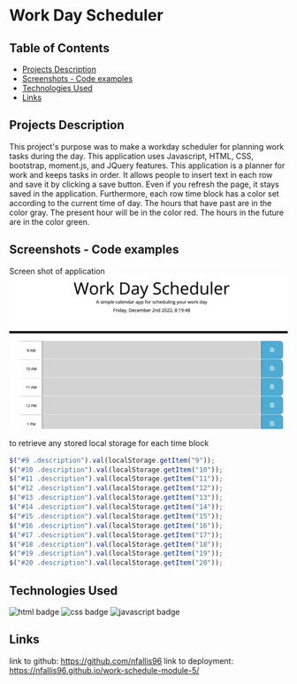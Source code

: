 # Work Day Scheduler

## Table of Contents
* [Projects Description](#projects-description)
* [Screenshots - Code examples](#screenshots---code-examples)
* [Technologies Used](#technologies-used)
* [Links](#links)

## Projects Description
This project's purpose was to make a workday scheduler for planning work tasks during the day. This application uses Javascript, HTML, CSS, bootstrap, moment.js, and JQuery features. This application is a planner for work and keeps tasks in order. It allows people to insert text in each row and save it by clicking a save button. Even if you refresh the page, it stays saved in the application.
Furthermore, each row time block has a color set according to the current time of day. The hours that have past are in the color gray. The present hour will be in the color red. The hours in the future are in the color green. 

## Screenshots - Code examples
Screen shot of application
![Work-schedule Screenshot](work-schedule%20.png)

to retrieve any stored local storage for each time block
```js
$("#9 .description").val(localStorage.getItem("9"));
$("#10 .description").val(localStorage.getItem("10"));
$("#11 .description").val(localStorage.getItem("11"));
$("#12 .description").val(localStorage.getItem("12"));
$("#13 .description").val(localStorage.getItem("13"));
$("#14 .description").val(localStorage.getItem("14"));
$("#15 .description").val(localStorage.getItem("15"));
$("#16 .description").val(localStorage.getItem("16"));
$("#17 .description").val(localStorage.getItem("17"));
$("#18 .description").val(localStorage.getItem("18"));
$("#19 .description").val(localStorage.getItem("19"));
$("#20 .description").val(localStorage.getItem("20"));
 ```


     




## Technologies Used 
![html badge](https://img.shields.io/badge/language-html-red)
![css badge](https://img.shields.io/badge/language-css-green)
![javascript badge](https://img.shields.io/badge/language-javascript-yellow)

## Links
link to github: https://github.com/nfallis96
link to deployment: https://nfallis96.github.io/work-schedule-module-5/
